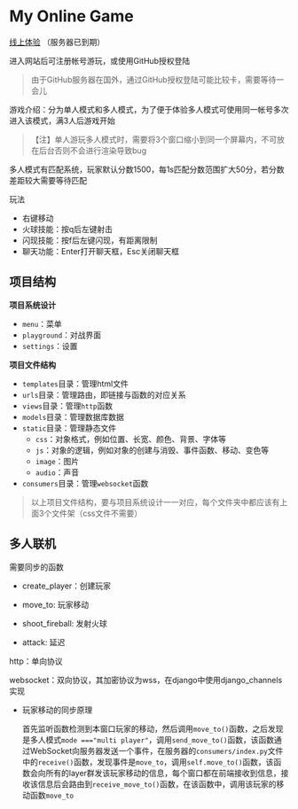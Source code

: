# My Online Game

[线上体验]() （服务器已到期）

进入网站后可注册帐号游玩，或使用GitHub授权登陆
> 由于GitHub服务器在国外，通过GitHub授权登陆可能比较卡，需要等待一会儿

游戏介绍：分为单人模式和多人模式，为了便于体验多人模式可使用同一帐号多次进入该模式，满3人后游戏开始

> 【注】单人游玩多人模式时，需要将3个窗口缩小到同一个屏幕内，不可放在后台否则不会进行渲染导致bug

多人模式有匹配系统，玩家默认分数1500，每1s匹配分数范围扩大50分，若分数差距较大需要等待匹配

玩法

- 右键移动
- 火球技能：按q后左键射击
- 闪现技能：按f后左键闪现，有距离限制
- 聊天功能：Enter打开聊天框，Esc关闭聊天框




## 项目结构

**项目系统设计**

-   `menu`：菜单
-   `playground`：对战界面
-   `settings`：设置


**项目文件结构**

-   `templates`目录：管理html文件
-   `urls`目录：管理路由，即链接与函数的对应关系
-   `views`目录：管理`http`函数
-   `models`目录：管理数据库数据
-   `static`目录：管理静态文件
    -   `css`：对象格式，例如位置、长宽、颜色、背景、字体等
    -   `js`：对象的逻辑，例如对象的创建与消毁、事件函数、移动、变色等
    -   `image`：图片
    -   `audio`：声音
-   `consumers`目录：管理`websocket`函数

>   以上项目文件结构，要与项目系统设计一一对应，每个文件夹中都应该有上面3个文件架（css文件不需要）




## 多人联机

需要同步的函数

-   create_player：创建玩家

-   move_to: 玩家移动

-   shoot_fireball: 发射火球
-   attack: 延迟

http：单向协议

websocket：双向协议，其加密协议为wss，在django中使用django_channels实现



-   玩家移动的同步原理

    首先监听函数检测到本窗口玩家的移动，然后调用`move_to()`函数，之后发现是多人模式`mode ==="multi player"`，调用`send_move_to()`函数，该函数通过WebSocket向服务器发送一个事件，在服务器的`consumers/index.py`文件中的`receive()`函数，发现事件是`move_to`，调用`self.move_to()`函数，该函数会向所有的layer群发该玩家移动的信息，每个窗口都在前端接收到信息，接收该信息后会路由到`receive_move_to()`函数，在该函数中，调用该玩家的移动函数`move_to`
